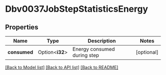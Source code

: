 # Dbv0037JobStepStatisticsEnergy

## Properties

Name | Type | Description | Notes
------------ | ------------- | ------------- | -------------
**consumed** | Option<**i32**> | Energy consumed during step | [optional]

[[Back to Model list]](../README.md#documentation-for-models) [[Back to API list]](../README.md#documentation-for-api-endpoints) [[Back to README]](../README.md)


